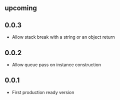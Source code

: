 ## upcoming

## 0.0.3
- Allow stack break with a string or an object return

## 0.0.2
- Allow queue pass on instance construction

## 0.0.1
- First production ready version
